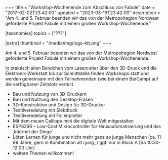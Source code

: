 +++
title = "Workshop-Wochenende zum Abschluss von Fabulé"
date = "2017-02-02T23:42:00"
updated = "2023-03-19T23:42:00"
description = "Am 4. und 5. Februar beenden wir das von der Metropolregion Nordwest geförderte Projekt Fabulé mit einem großen Workshop-Wochenende."

[taxonomies]
topics = ["???"]

[extra]
thumbnail = "/media/img/logo-ktt.png"
+++

Am 4. und 5. Februar beenden wir das von der Metropolregion Nordwest
geförderte Projekt Fabulé mit einem großen Workshop-Wochenende.

In praktisch allen Bereichen vom Lasercutter über den 3D-Druck und die
Elektronik-Werkstatt bis zur Schnittstelle finden Workshops statt und werden
gemeinsam mit den Teilnehmenden (wie bei einem BarCamp) auf die verfügbaren
Zeitslots verteilt.

* Bau und Nutzung von 3D-Druckern
* Bau und Nutzung den Desktop-Fräsen 
* 3D-Konstruktion und Design für 3D-Drucker
* Textilveredelung mit Siebdruck
* Textilveredelung mit Folienplotter 
* Mit dem neuen Calliope mini die digitale Welt mitgestalten 
* ESP8266 – Low-Cost Mikrocontroller für Hausautomatisierung und das ‚Internet der Dinge‘ 
* Löten Lernen für junge und nicht mehr ganz so junge Menschen (ca. 11-99 Jahre, gern in Kombination alt+jung ;) ggf. nur in Block A [Sa 10:30-12:00 Uhr] 
* weitere Themen willkommen!
